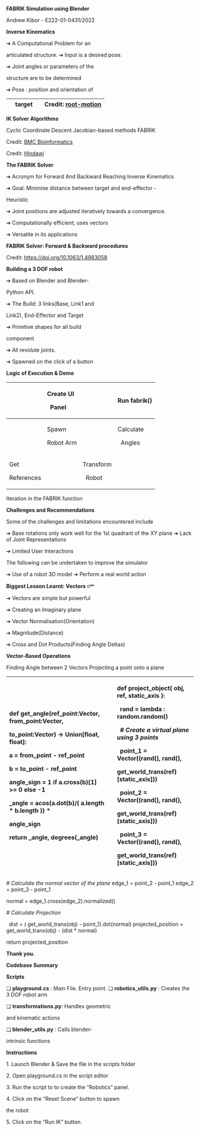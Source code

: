 ﻿<a name="br1"></a>**FABRIK Simulation
using Blender**

Andrew Kibor - E222-01-0431/2022




<a name="br2"></a>**Inverse Kinematics**

➔ A Computational Problem for an

articulated structure. ➔ Input is a desired pose.

➔ Joint angles or parameters of the

structure are to be determined

➔ Pose : position and orientation of

||target||Credit: [root-motion](http://www.root-motion.com/finalikdox/html/page6.html)|
| :- | :- | :- | :- |




<a name="br3"></a>**IK Solver Algorithms**

Cyclic Coordinate Descent Jacobian-based methods FABRIK

Credit: [BMC](https://media.springernature.com/lw685/springer-static/image/art%3A10.1186%2F1471-2105-6-159/MediaObjects/12859_2005_Article_484_Fig1_HTML.jpg)[ ](https://media.springernature.com/lw685/springer-static/image/art%3A10.1186%2F1471-2105-6-159/MediaObjects/12859_2005_Article_484_Fig1_HTML.jpg)[Bioinformatics](https://media.springernature.com/lw685/springer-static/image/art%3A10.1186%2F1471-2105-6-159/MediaObjects/12859_2005_Article_484_Fig1_HTML.jpg)

Credit: [Hindawi](https://www.google.com/url?sa=i&url=https%3A%2F%2Fwww.hindawi.com%2Fjournals%2Fjr%2F2021%2F5568702%2F&psig=AOvVaw3Z-cPaVtlp9cyU9n9XPjp_&ust=1683617659043000&source=images&cd=vfe&ved=0CBEQjRxqFwoTCJDjz9ea5f4CFQAAAAAdAAAAABAE)




<a name="br4"></a>**The FABRIK Solver**

➔ Acronym for Forward And Backward Reaching Inverse Kinematics

➔ Goal: Minimise distance between target and end-effector -

Heuristic

➔ Joint positions are adjusted iteratively towards a convergence.

➔ Computationally efficient; uses vectors

➔ Versatile in its applications




<a name="br5"></a>**FABRIK Solver: Forward & Backward
procedures**

Credit: <https://doi.org/10.1063/1.4983058>




<a name="br6"></a>**Building a 3 DOF robot**

➔ Based on Blender and Blender-

Python API.

➔ The Build: 3 links(Base, Link1 and

Link2), End-Effector and Target

➔ Primitive shapes for all build

component

➔ All revolute joints.

➔ Spawned on the click of a button




<a name="br7"></a>**Logic of Execution & Demo**

||<p>Create UI</p><p>` `Panel</p>||Run fabrik()|
| :- | :- | :- | :- |
||<p>Spawn</p><p>Robot Arm</p>||<p>Calculate</p><p>` `Angles</p>|
|<p>Get</p><p>References</p>||<p>Transform</p><p>` `Robot</p>|
Iteration in the FABRIK function




<a name="br8"></a>**Challenges and Recommendations**

Some of the challenges and limitations encountered include

➔ Base rotations only work well for the 1st quadrant of the XY plane
➔ Lack of Joint Representations

➔ Limited User Interactions

The following can be undertaken to improve the simulator

➔ Use of a robot 3D model
➔ Perform a real world action




<a name="br9"></a>**Biggest Lesson Learnt: Vectors ꢀꢀ**

➔ Vectors are simple but powerful

➔ Creating an Imaginary plane

➔ Vector Normalisation(Orientation)

➔ Magnitude(Distance)

➔ Cross and Dot Products(Finding Angle Deltas)




<a name="br10"></a>**Vector-Based Operations**

Finding Angle between 2 Vectors Projecting a point onto a plane

|<p>def get\_angle(ref\_point:Vector, from\_point:Vector,</p><p>to\_point:Vector) -> Union[float, float]:</p><p>a = from\_point - ref\_point</p><p>b = to\_point - ref\_point</p><p>angle\_sign = 1 if a.cross(b)[1] >= 0 else -1</p><p>\_angle = acos(a.dot(b)/( a.length \* b.length )) \*</p><p>angle\_sign</p><p>return \_angle, degrees(\_angle)</p>||<p>def project\_object( obj, ref, static\_axis ):</p><p>` `rand = lambda : random.random()</p><p>` `*# Create a virtual plane using 3 points*</p><p>` `point\_1 = Vector((rand(), rand(),</p><p>get\_world\_trans(ref)[static\_axis]))</p><p>` `point\_2 = Vector((rand(), rand(),</p><p>get\_world\_trans(ref)[static\_axis]))</p><p>` `point\_3 = Vector((rand(), rand(),</p><p>get\_world\_trans(ref)[static\_axis]))</p>|
| :- | :- | :- |
*# Calculate the normal vector of the plane* edge\_1 = point\_2 - point\_1 edge\_2 = point\_3 - point\_1

normal = edge\_1.cross(edge\_2).normalized()

*# Calculate Projection*

` `dist = ( get\_world\_trans(obj) - point\_1).dot(normal)
 projected\_position = get\_world\_trans(obj) - (dist \*
normal)

return projected\_position




<a name="br11"></a>**Thank you.**




<a name="br12"></a>**Codebase Summary**

**Scripts**

❏ **playground.cs** : Main File. Entry point.
❏ **robotics\_utils.py** : Creates the 3 DOF
 robot arm

❏ **transformations.py**: Handles geometric

and kinematic actions

❏ **blender\_utils.py** : Calls blender-

intrinsic functions

**Instructions**

1\. Launch Blender & Save the file in the scripts folder 

2\. Open playground.cs in the script editor

3\. Run the script to to create the “Robotics”
 panel.

4\. Click on the “Reset Scene” button to spawn

the robot

5\. Click on the “Run IK” button.
